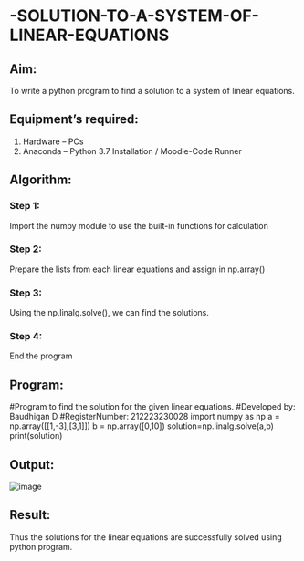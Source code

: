 # -SOLUTION-TO-A-SYSTEM-OF-LINEAR-EQUATIONS
## Aim:
To write a python program to find a solution to a system of linear equations.
## Equipment’s required:
1. 	Hardware – PCs
2. 	Anaconda – Python 3.7 Installation / Moodle-Code Runner
## Algorithm:
### Step 1: 
Import the numpy module to use the built-in functions for calculation
### Step 2: 
Prepare the lists from each linear equations and assign in np.array()
### Step 3: 
Using the np.linalg.solve(), we can find the solutions.
### Step 4: 
End the program
## Program:
#Program to find the solution for the given linear equations.
#Developed by: Baudhigan D
#RegisterNumber: 212223230028
import numpy as np
a = np.array([[1,-3],[3,1]])
b = np.array([0,10])
solution=np.linalg.solve(a,b)
print(solution)
## Output:
![image](https://github.com/baudhigan/-SOLUTION-TO-A-SYSTEM-OF-LINEAR-EQUATIONS/assets/151921158/334cac2e-407a-4b89-b17b-3ce5534a13d0)

## Result: 
Thus the solutions for the linear equations are successfully solved using python program.

